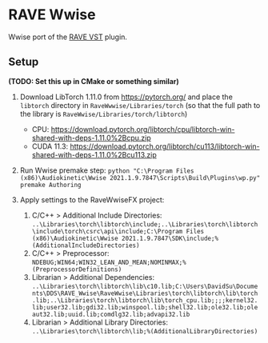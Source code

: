# RAVE Wwise

Wwise port of the [RAVE VST](https://github.com/acids-ircam/rave_vst) plugin.


## Setup

**(TODO: Set this up in CMake or something similar)**

1. Download LibTorch 1.11.0 from  https://pytorch.org/ and place the `libtorch` directory in `RaveWwwise/Libraries/torch` (so that the full path to the library is `RaveWwise/Libraries/torch/libtorch`)
	- CPU: https://download.pytorch.org/libtorch/cpu/libtorch-win-shared-with-deps-1.11.0%2Bcpu.zip
	- CUDA 11.3:  https://download.pytorch.org/libtorch/cu113/libtorch-win-shared-with-deps-1.11.0%2Bcu113.zip

2. Run Wwise premake step: `python "C:\Program Files (x86)\Audiokinetic\Wwise 2021.1.9.7847\Scripts\Build\Plugins\wp.py" premake Authoring`

3. Apply settings to the RaveWwiseFX project:
	1. C/C++ > Additional Include Directories: `..\Libraries\torch\libtorch\include;..\Libraries\torch\libtorch\include\torch\csrc\api\include;C:\Program Files (x86)\Audiokinetic\Wwise 2021.1.9.7847\SDK\include;%(AdditionalIncludeDirectories)`
	2. C/C++ > Preprocessor: `NDEBUG;WIN64;WIN32_LEAN_AND_MEAN;NOMINMAX;%(PreprocessorDefinitions)`
	3. Librarian > Additional Dependencies: `..\Libraries\torch\libtorch\lib\c10.lib;C:\Users\DavidSu\Documents\DDS\RAVE_Wwise\RaveWwise\Libraries\torch\libtorch\lib\torch.lib;..\Libraries\torch\libtorch\lib\torch_cpu.lib;;;;kernel32.lib;user32.lib;gdi32.lib;winspool.lib;shell32.lib;ole32.lib;oleaut32.lib;uuid.lib;comdlg32.lib;advapi32.lib`
	4. Librarian > Additional Library Directories: `..\Libraries\torch\libtorch\lib;%(AdditionalLibraryDirectories)`